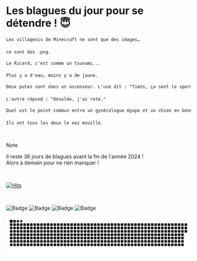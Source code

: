 
<h1>Les blagues du jour pour se détendre ! 😇</h1>

```diff
Les villageois de Minecraft ne sont que des images…

ce sont des .png.
```

```diff
Le Ricard, c'est comme un tsunami...

Plus y a d'eau, moins y a de jaune.
```

```diff
Deux putes sont dans un ascenseur. L'une dit : "Tiens, ça sent le sperme..."

L'autre répond : "Désolée, j'ai roté."
```

```diff
Quel est le point commun entre un gynécologue myope et un chien en bonne santé ?

Ils ont tous les deux le nez mouillé.
```

<br/>

> [!NOTE]
> Il reste 36 jours de blagues avant la fin de l'année 2024 ! <br/>
> Alors à demain pour ne rien manquer !

<br/>


[![Hits](https://hits.seeyoufarm.com/api/count/incr/badge.svg?url=https%3A%2F%2Fgithub.com%2FClems02%2Fhit-counter&count_bg=%23003E80&title_bg=%235C9FE1&icon=powershell.svg&icon_color=%23FFFFFF&title=Visite&edge_flat=false)](https://hits.seeyoufarm.com)


<br/>


![Badge](https://img.shields.io/badge/Last%20updated%20on-white?style=for-the-badge&logo=clockify)   ![Badge](https://img.shields.io/badge/26/11-white?style=for-the-badge) ![Badge](https://img.shields.io/badge/at-white?style=for-the-badge) ![Badge](https://img.shields.io/badge/03:09-white?style=for-the-badge)


<p align="center">
 <img width="1000" src="assets/github-snake.svg" alt="snake"/>
</p>
